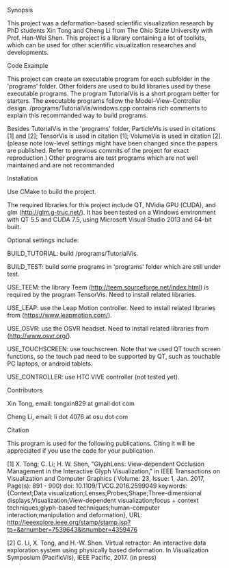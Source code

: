 Synopsis

This project was a deformation-based scientific visualization research by PhD students Xin Tong and Cheng Li from The Ohio State University with Prof. Han-Wei Shen. This project is a library containing a lot of toolkits, which can be used for other scientific visualization researches and developments.


Code Example

This project can create an executable program for each subfolder in the 'programs' folder. Other folders are used to build libraries used by these executable programs. The program TutorialVis is a short program better for starters. The executable programs follow the Model–View–Controller design. /programs/TutorialVis/windows.cpp contains rich comments to explain this recommanded way to build programs.

Besides TutorialVis in the 'programs' folder, ParticleVis is used in citations [1] and [2]; TensorVis is used in citation [1]; VolumeVis is used in citation [2]. (please note low-level settings might have been changed since the papers are published. Refer to previous commits of the project for exact reproduction.) Other programs are test programs which are not well maintained and are not recommanded


Installation

Use CMake to build the project.

The required libraries for this project include QT, NVidia GPU (CUDA), and glm (http://glm.g-truc.net/). It has been tested on a Windows environment with QT 5.5 and CUDA 7.5, using Microsoft Visual Studio 2013 and 64-bit built.

Optional settings include:

BUILD_TUTORIAL: build /programs/TutorialVis.

BUILD_TEST: build some programs in 'programs' folder which are still under test.

USE_TEEM: the library Teem (http://teem.sourceforge.net/index.html) is required by the program TensorVis. Need to install related libraries.

USE_LEAP: use the Leap Motion controller. Need to install related libraries from (https://www.leapmotion.com/).

USE_OSVR: use the OSVR headset. Need to install related libraries from (http://www.osvr.org/).

USE_TOUCHSCREEN: use touchscreen. Note that we used QT touch screen functions, so the touch pad need to be supported by QT, such as touchable PC laptops, or android tablets.

USE_CONTROLLER: use HTC VIVE controller (not tested yet).


Contributors

Xin Tong, email: tongxin829 at gmail dot com

Cheng Li, email: li dot 4076 at osu dot com


Citation

This program is used for the following publications. Citing it will be appreciated if you use the code for your publication.

[1] X. Tong; C. Li; H. W. Shen, "GlyphLens: View-dependent Occlusion Management in the Interactive Glyph Visualization," in IEEE Transactions on Visualization and Computer Graphics ( Volume: 23, Issue: 1, Jan. 2017, Page(s): 891 - 900) doi: 10.1109/TVCG.2016.2599049 keywords: {Context;Data visualization;Lenses;Probes;Shape;Three-dimensional displays;Visualization;View-dependent visualization;focus + context techniques;glyph-based techniques;human-computer interaction;manipulation and deformation}, URL: http://ieeexplore.ieee.org/stamp/stamp.jsp?tp=&arnumber=7539643&isnumber=4359476

[2] C. Li, X. Tong, and H.-W. Shen. Virtual retractor: An interactive data exploration system using physically based deformation. In Visualization Symposium (PacificVis), IEEE Pacific, 2017. (in press)